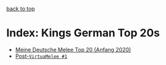 [back to top](../)

# Index: Kings German Top 20s

* [Meine Deutsche Melee Top 20 (Anfang 2020)](./2022-01-01/)
* [Post-`VirtuaMelee #1`](./2022-02-05/)